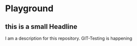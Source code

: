 # Playground

## this is a small Headline

I am a description for this repository.
GIT-Testing is happening 
